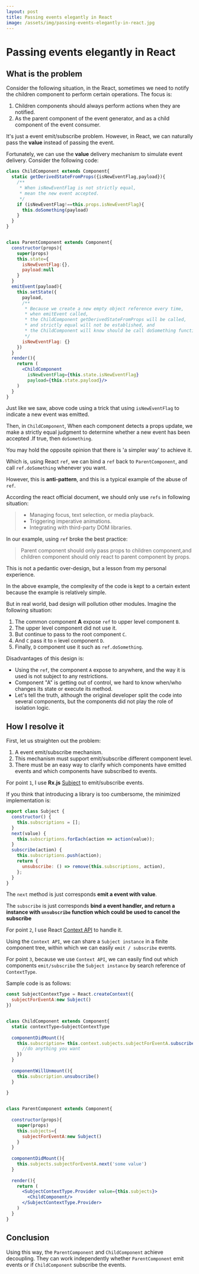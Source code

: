 ```yaml
---
layout: post
title: Passing events elegantly in React
image: /assets/img/passing-events-elegantly-in-react.jpg
---
```


# Passing events elegantly in React


## What is the problem
Consider the following situation, in the React, sometimes we need to notify the children component to perform certain operations.
The focus is:
1. Children components should always perform actions when they are notified.
2. As the parent component of the event generator, and as a child component of the event consumer.

It's just a event emit/subscribe problem.
However, in React, we can naturally pass the **value** instead of passing the event.

Fortunately, we can use the **value** delivery mechanism to simulate event delivery.
Consider the following code:
```jsx
class ChildComponent extends Component{
  static getDerivedStateFromProps({isNewEventFlag,payload}){
    /**
     * When isNewEventFlag is not strictly equal,
     * mean the new event accepted.
     */
    if (isNewEventFlag!==this.props.isNewEventFlag){
      this.doSomething(payload)
    }
  }
}


class ParentComponent extends Component{
  constructor(props){
    super(props)
    this.state={
      isNewEventFlag:{},
      payload:null
    }
  }
  emitEvent(payload){
    this.setState({
      payload,
      /**
       * Because we create a new empty object reference every time,
       * when emitEvent called,
       * the ChildComponent getDerivedStateFromProps will be called,
       * and strictly equal will not be established, and
       * the ChildComponent will know should be call doSomething function.
       */
      isNewEventFlag: {}
    })
  }
  render(){
    return (
      <ChildComponent
        isNewEventFlag={this.state.isNewEventFlag}
        payload={this.state.payload}/>
    )
  }
}
```
Just like we saw, above code using a trick that using `isNewEventFlag`  to indicate a new event was emitted.

Then, in `ChildComponent`, When each component detects a props update,
we make a strictly equal judgment to determine whether a new event has been accepted
.If true, then `doSomething`.

You may hold the opposite opinion that there is 'a simpler way' to achieve it.

Which is, using React `ref`,  we can bind a `ref` back to `ParentComponent`,
and call `ref.doSomething` whenever you want.

However, this is **anti-pattern**, and this is a typical example of the abuse of `ref`.

According the react official document, we should only use `refs` in following situation:

> - Managing focus, text selection, or media playback.
> - Triggering imperative animations.
> - Integrating with third-party DOM libraries.

In our example, using `ref` broke the best practice:

> Parent component should only pass props to children component,and
> children component should only react to parent component by props.

This is not a pedantic over-design, but a lesson from my personal experience.

In the above example, the complexity of the code is kept to a certain extent 
because the example is relatively simple.

But in real world, bad design will pollution other modules.
Imagine the following situation:
1. The common component **A** expose `ref`  to upper level component `B`.
2. The upper level component did not use it.
3. But continue to pass to the root component `C`.
4. And `C` pass it to `n` level component `D`.
5. Finally, `D` component use it such as `ref.doSomething`.

Disadvantages of this design is: 
- Using the `ref`, the component `A` expose to anywhere, 
and the way it is used is not subject to any restrictions.
- Component "A" is getting out of control, we hard to know when/who changes its state or execute its method.
- Let's tell the truth, although the original developer split the code into several components, 
but the components did not play the role of isolation logic.

## How I resolve it

First, let us straighten out the problem:
1. A event emit/subscribe mechanism.
2. This mechanism must support emit/subscribe different component level.
3. There must be an easy way to clarify which components have emitted events and which components have subscribed to events.

For point `1`, I use **Rx.js** [Subject](https://github.com/ReactiveX/rxjs/blob/master/doc/subject.md) to emit/subscribe events.

If you think that introducing a library is too cumbersome, the minimized implementation is:
```js
export class Subject {
  constructor() {
    this.subscriptions = [];
  }
  next(value) {
    this.subscriptions.forEach(action => action(value));
  }
  subscribe(action) {
    this.subscriptions.push(action);
    return {
      unsubscribe: () => remove(this.subscriptions, action),
    };
  }
}
```
The `next` method is just corresponds **emit a event with value**.

The `subscribe` is just corresponds **bind a event handler, and return a instance with `unsubscribe` function which could be used to cancel the subscribe**
 
For point `2`, I use React [Context API](https://reactjs.org/docs/context.html) to handle it.

Using the `Context API`, we can share a `Subject instance` in a finite component tree, within which we can easily `emit / subscribe` events.

For point `3`, because we use `Context API`, we can easily find out which components `emit/subscribe` the `Subject instance` by search reference of `ContextType`.

Sample code is as follows:
```jsx
const SubjectContextType = React.createContext({
  subjectForEventA:new Subject()
})


class ChildComponent extends Component{
  static contextType=SubjectContextType
  
  componentDidMount(){
    this.subscription= this.context.subjects.subjectForEventA.subscribe(()=>{
      //do anything you want
    })
  }
  
  componentWillUnmount(){
    this.subscription.unsubscribe()
  }
  
}


class ParentComponent extends Component{
  
  constructor(props){
    super(props)
    this.subjects={
      subjectForEventA:new Subject()
    }
  }
  
  componentDidMount(){
    this.subjects.subjectForEventA.next('some value')
  }
  
  render(){
    return (
      <SubjectContextType.Provider value={this.subjects}>
        <ChildComponent/>
      </SubjectContextType.Provider>
    )
  }
}
```

## Conclusion
Using this way, the `ParentComponent` and `ChildComponent` achieve decoupling.
They can work independently whether `ParentComponent` emit events or if `ChildComponent` subscribe the events. 